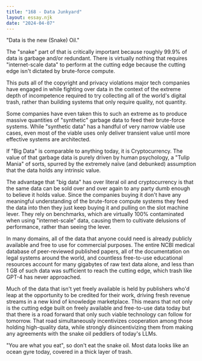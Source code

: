 ```yaml
---
title: "168 - Data Junkyard"
layout: essay.njk
date: "2024-04-07"
---
```


"Data is the new (Snake) Oil."

The "snake" part of that is critically important because roughly 99.9% of data is garbage and/or redundant. There is virtually nothing that requires "internet-scale data" to perform at the cutting edge because the cutting edge isn't dictated by brute-force compute.

This puts all of the copyright and privacy violations major tech companies have engaged in while fighting over data in the context of the extreme depth of incompetence required to try collecting all of the world's digital trash, rather than building systems that only require quality, not quantity.

Some companies have even taken this to such an extreme as to produce massive quantities of "synthetic" garbage data to feed their brute-force systems. While "synthetic data" has a handful of very narrow viable use cases, even most of the viable uses only deliver transient value until more effective systems are architected.

If "Big Data" is comparable to anything today, it is Cryptocurrency. The value of that garbage data is purely driven by human psychology, a "Tulip Mania" of sorts, spurred by the extremely naïve (and debunked) assumption that the data holds any intrinsic value.

The advantage that "big data" has over literal oil and cryptocurrency is that the same data can be sold over and over again to any party dumb enough to believe it holds value. Since the companies buying it don't have any meaningful understanding of the brute-force compute systems they feed the data into then they just keep buying it and pulling on the slot machine lever. They rely on benchmarks, which are virtually 100% contaminated when using "internet-scale" data, causing them to cultivate delusions of performance, rather than seeing the lever.

In many domains, all of the data that anyone could need is already publicly available and free to use for commercial purposes. The entire NCBI medical database of peer-reviewed published papers, all of the documentation on legal systems around the world, and countless free-to-use educational resources account for many gigabytes of raw text data alone, and less than 1 GB of such data was sufficient to reach the cutting edge, which trash like GPT-4 has never approached.

Much of the data that isn't yet freely available is held by publishers who'd leap at the opportunity to be credited for their work, driving fresh revenue streams in a new kind of knowledge marketplace. This means that not only is the cutting edge built on freely available and free-to-use data today but that there is a road forward that only such viable technology can follow for tomorrow. That road simultaneously incentivizes cooperation among those holding high-quality data, while strongly disincentivizing them from making any agreements with the snake oil peddlers of today's LLMs.

"You are what you eat", so don't eat the snake oil. Most data looks like an ocean gyre today, covered in a thick layer of trash.
